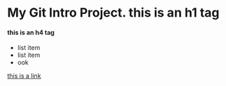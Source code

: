 # My Git Intro Project. this is an h1 tag

#### this is an h4 tag

* list item
* list item
* ook

[this is a link](http://github.com)